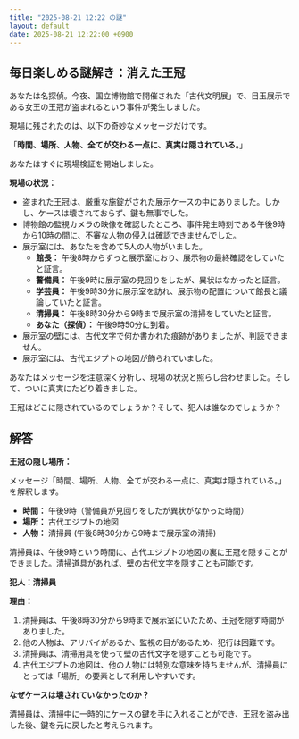 ```yaml
---
title: "2025-08-21 12:22 の謎"
layout: default
date: 2025-08-21 12:22:00 +0900
---
```

## 毎日楽しめる謎解き：消えた王冠

あなたは名探偵。今夜、国立博物館で開催された「古代文明展」で、目玉展示である女王の王冠が盗まれるという事件が発生しました。

現場に残されたのは、以下の奇妙なメッセージだけです。

「**時間、場所、人物、全てが交わる一点に、真実は隠されている。**」

あなたはすぐに現場検証を開始しました。

**現場の状況：**

*   盗まれた王冠は、厳重な施錠がされた展示ケースの中にありました。しかし、ケースは壊されておらず、鍵も無事でした。
*   博物館の監視カメラの映像を確認したところ、事件発生時刻である午後9時から10時の間に、不審な人物の侵入は確認できませんでした。
*   展示室には、あなたを含めて5人の人物がいました。
    *   **館長：** 午後8時からずっと展示室におり、展示物の最終確認をしていたと証言。
    *   **警備員：** 午後9時に展示室の見回りをしたが、異状はなかったと証言。
    *   **学芸員：** 午後9時30分に展示室を訪れ、展示物の配置について館長と議論していたと証言。
    *   **清掃員：** 午後8時30分から9時まで展示室の清掃をしていたと証言。
    *   **あなた（探偵）：** 午後9時50分に到着。
*   展示室の壁には、古代文字で何か書かれた痕跡がありましたが、判読できません。
*   展示室には、古代エジプトの地図が飾られていました。

あなたはメッセージを注意深く分析し、現場の状況と照らし合わせました。そして、ついに真実にたどり着きました。

王冠はどこに隠されているのでしょうか？そして、犯人は誰なのでしょうか？

## 解答

**王冠の隠し場所：**

メッセージ「時間、場所、人物、全てが交わる一点に、真実は隠されている。」を解釈します。

*   **時間：** 午後9時（警備員が見回りをしたが異状がなかった時間）
*   **場所：** 古代エジプトの地図
*   **人物：** 清掃員 (午後8時30分から9時まで展示室の清掃)

清掃員は、午後9時という時間に、古代エジプトの地図の裏に王冠を隠すことができました。清掃道具があれば、壁の古代文字を隠すことも可能です。

**犯人：清掃員**

**理由：**

1.  清掃員は、午後8時30分から9時まで展示室にいたため、王冠を隠す時間がありました。
2.  他の人物は、アリバイがあるか、監視の目があるため、犯行は困難です。
3.  清掃員は、清掃用具を使って壁の古代文字を隠すことも可能です。
4.  古代エジプトの地図は、他の人物には特別な意味を持ちませんが、清掃員にとっては「場所」の要素として利用しやすいです。

**なぜケースは壊されていなかったのか？**

清掃員は、清掃中に一時的にケースの鍵を手に入れることができ、王冠を盗み出した後、鍵を元に戻したと考えられます。
